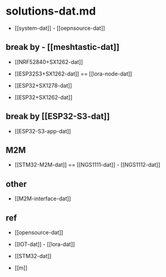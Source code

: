 
# solutions-dat.md

- [[system-dat]] - [[oepnsource-dat]]


## break by - [[meshtastic-dat]]

- [[NRF52840+SX1262-dat]]


- [[ESP32S3+SX1262-dat]] == [[lora-node-dat]]

- [[ESP32+SX1278-dat]]

- [[ESP32+SX1262-dat]]

## break by [[ESP32-S3-dat]]

- [[ESP32-S3-app-dat]]

## M2M 

- [[STM32-M2M-dat]] == [[NGS1111-dat]] - [[NGS1112-dat]]



## other 

- [[M2M-interface-dat]]



## ref 

- [[opensource-dat]]

- [[IOT-dat]] - [[lora-dat]]

- [[STM32-dat]]

- [[m]]